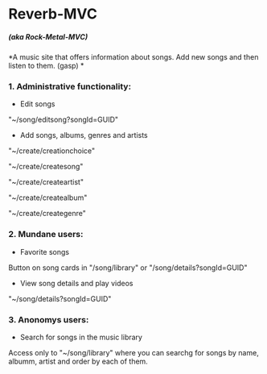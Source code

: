 # Reverb-MVC
##### (aka Rock-Metal-MVC)

*A music site that offers information about songs. Add new songs and then listen to them. (gasp) *

### 1. Administrative functionality:

* Edit songs

"~/song/editsong?songId=GUID"

* Add songs, albums, genres and artists

"~/create/creationchoice"

"~/create/createsong"

"~/create/createartist"

"~/create/createalbum"

"~/create/creategenre"



### 2. Mundane users:
* Favorite songs

Button on song cards in "/song/library" or "/song/details?songId=GUID"

* View song details and play videos

"~/song/details?songId=GUID"


### 3. Anonomys users:

* Search for songs in the music library

Access only to "~/song/library" where you can searchg for songs by name, albumm, artist and order by each of them.
